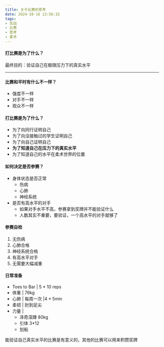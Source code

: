 ```yaml
---
title: 关于比赛的思考
date: 2024-10-16 13:56:32
tags:
- 实战
- 比赛
- 思考 
- 柔术 
---
```




#### 打比赛是为了什么？

最终目的：验证自己在极限压力下的真实水平

------



#### 比赛和平时有什么不一样？

- 强度不一样
- 对手不一样
- 观众不一样



#### 打比赛是为了什么？

- 为了向同行证明自己
- 为了向没接触过的学生证明自己
- 为了向自己证明自己
- **为了知道自己在压力下的真实水平**
- 为了知道自己的水平在柔术世界的位置



#### 如何决定是否参赛？

- 身体状态是否正常
  - 伤病
  - 心肺
  - 神经系统
- 是否有高水平的对手
  - 如果对手水平不高，参赛拿到奖牌并不能验证什么
  - 人数其实不重要，要验证，一个高水平的对手就够了



#### 参赛自检

1. 无伤病
2. 心肺合格
3. 神经系统合格
4. 有高水平对手
5. 无需要大幅减重



#### 日常准备

- Toes to Bar | 5 * 10 reps
- 体重 | 76kg
- 心肺 | 每周一次 |4 * 5min
- 柔韧 | 肘到足尖
- 力量 |
  - 泽奇深蹲 80kg
  - 引体 3*12
  - 划船 



能验证自己真实水平的比赛是有意义的，其他的比赛可以用来积攒奖牌
